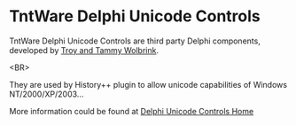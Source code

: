 # TntWare Delphi Unicode Controls #

TntWare Delphi Unicode Controls are third party Delphi components, developed by [Troy and Tammy Wolbrink](http://www.tntware.com/ministry/troyandtammy/).

&lt;BR&gt;


They are used by History++ plugin to allow unicode capabilities of Windows NT/2000/XP/2003...

More information could be found at [Delphi Unicode Controls Home](http://www.tntware.com/delphicontrols/unicode/)